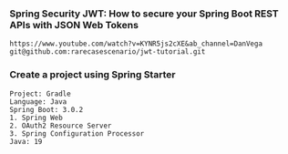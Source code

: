 ### Spring Security JWT: How to secure your Spring Boot REST APIs with JSON Web Tokens
```
https://www.youtube.com/watch?v=KYNR5js2cXE&ab_channel=DanVega
git@github.com:rarecasescenario/jwt-tutorial.git
```

### Create a project using Spring Starter
```
Project: Gradle
Language: Java
Spring Boot: 3.0.2
1. Spring Web
2. OAuth2 Resource Server
3. Spring Configuration Processor
Java: 19
```